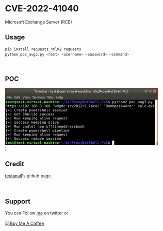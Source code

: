 # CVE-2022-41040
Microsoft Exchange Server (RCE)
&nbsp;

## Usage
```bash
pip install requests_ntlm2 requests
python poc_aug3.py <host> <username> <password> <command>
```
&nbsp;

## POC
 ![poc.jpg](./poc.jpg)]
&nbsp;

## Credit
[testanull](https://github.com/testanull/ProxyNotShell-PoC)'s github page.</br>
</br>&nbsp;

## Support
You can Follow [me](https://twitter.com/MeAsHacker_HNA) on twitter or
<br><br><a href="https://www.buymeacoffee.com/NafisiAslH" target="_blank"><img src="https://cdn.buymeacoffee.com/buttons/v2/default-yellow.png" alt="Buy Me A Coffee" style="height: 60px !important;width: 217px !important;" ></a>
